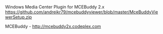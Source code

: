 Windows Media Center Plugin for MCEBuddy 2.x
https://github.com/andreikr79/mcebuddyviewer/blob/master/MceBuddyViewerSetup.zip

MCEBuddy - http://mcebuddy2x.codeplex.com
